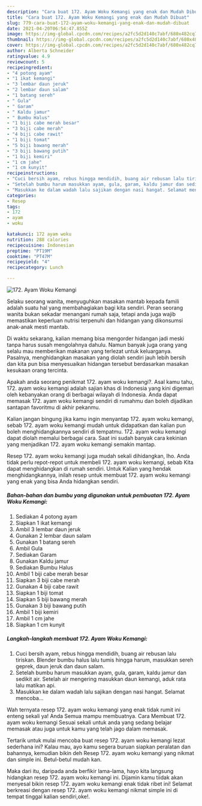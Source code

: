 ```yaml
---
description: "Cara buat 172. Ayam Woku Kemangi yang enak dan Mudah Dibuat"
title: "Cara buat 172. Ayam Woku Kemangi yang enak dan Mudah Dibuat"
slug: 779-cara-buat-172-ayam-woku-kemangi-yang-enak-dan-mudah-dibuat
date: 2021-04-20T06:54:47.855Z
image: https://img-global.cpcdn.com/recipes/a2fc5d2d140c7abf/680x482cq70/172-ayam-woku-kemangi-foto-resep-utama.jpg
thumbnail: https://img-global.cpcdn.com/recipes/a2fc5d2d140c7abf/680x482cq70/172-ayam-woku-kemangi-foto-resep-utama.jpg
cover: https://img-global.cpcdn.com/recipes/a2fc5d2d140c7abf/680x482cq70/172-ayam-woku-kemangi-foto-resep-utama.jpg
author: Alberta Schneider
ratingvalue: 4.9
reviewcount: 5
recipeingredient:
- "4 potong ayam"
- "1 ikat kemangi"
- "3 lembar daun jeruk"
- "2 lembar daun salam"
- "1 batang sereh"
- " Gula"
- " Garam"
- " Kaldu jamur"
- " Bumbu Halus"
- "1 biji cabe merah besar"
- "3 biji cabe merah"
- "4 biji cabe rawit"
- "1 biji tomat"
- "5 biji bawang merah"
- "3 biji bawang putih"
- "1 biji kemiri"
- "1 cm jahe"
- "1 cm kunyit"
recipeinstructions:
- "Cuci bersih ayam, rebus hingga mendidih, buang air rebusan lalu tiriskan. Blender bumbu halus lalu tumis hingga harum, masukkan sereh geprek, daun jeruk dan daun salam."
- "Setelah bumbu harum masukkan ayam, gula, garam, kaldu jamur dan sedikit air. Setelah air mengering masukkan daun kemangi, aduk rata lalu matikan api."
- "Masukkan ke dalam wadah lalu sajikan dengan nasi hangat. Selamat mencoba..."
categories:
- Resep
tags:
- 172
- ayam
- woku

katakunci: 172 ayam woku 
nutrition: 288 calories
recipecuisine: Indonesian
preptime: "PT19M"
cooktime: "PT47M"
recipeyield: "4"
recipecategory: Lunch

---
```



![172. Ayam Woku Kemangi](https://img-global.cpcdn.com/recipes/a2fc5d2d140c7abf/680x482cq70/172-ayam-woku-kemangi-foto-resep-utama.jpg)

Selaku seorang wanita, menyuguhkan masakan mantab kepada famili adalah suatu hal yang membahagiakan bagi kita sendiri. Peran seorang  wanita bukan sekadar menangani rumah saja, tetapi anda juga wajib memastikan keperluan nutrisi terpenuhi dan hidangan yang dikonsumsi anak-anak mesti mantab.

Di waktu  sekarang, kalian memang bisa mengorder hidangan jadi meski tanpa harus susah mengolahnya dahulu. Namun banyak juga orang yang selalu mau memberikan makanan yang terlezat untuk keluarganya. Pasalnya, menghidangkan masakan yang diolah sendiri jauh lebih bersih dan kita pun bisa menyesuaikan hidangan tersebut berdasarkan masakan kesukaan orang tercinta. 



Apakah anda seorang penikmat 172. ayam woku kemangi?. Asal kamu tahu, 172. ayam woku kemangi adalah sajian khas di Indonesia yang kini digemari oleh kebanyakan orang di berbagai wilayah di Indonesia. Anda dapat memasak 172. ayam woku kemangi sendiri di rumahmu dan boleh dijadikan santapan favoritmu di akhir pekanmu.

Kalian jangan bingung jika kamu ingin menyantap 172. ayam woku kemangi, sebab 172. ayam woku kemangi mudah untuk didapatkan dan kalian pun boleh menghidangkannya sendiri di tempatmu. 172. ayam woku kemangi dapat diolah memalui berbagai cara. Saat ini sudah banyak cara kekinian yang menjadikan 172. ayam woku kemangi semakin mantap.

Resep 172. ayam woku kemangi juga mudah sekali dihidangkan, lho. Anda tidak perlu repot-repot untuk membeli 172. ayam woku kemangi, sebab Kita dapat menghidangkan di rumah sendiri. Untuk Kalian yang hendak menghidangkannya, inilah resep untuk membuat 172. ayam woku kemangi yang enak yang bisa Anda hidangkan sendiri.

<!--inarticleads1-->

##### Bahan-bahan dan bumbu yang digunakan untuk pembuatan 172. Ayam Woku Kemangi:

1. Sediakan 4 potong ayam
1. Siapkan 1 ikat kemangi
1. Ambil 3 lembar daun jeruk
1. Gunakan 2 lembar daun salam
1. Gunakan 1 batang sereh
1. Ambil  Gula
1. Sediakan  Garam
1. Gunakan  Kaldu jamur
1. Sediakan  Bumbu Halus
1. Ambil 1 biji cabe merah besar
1. Siapkan 3 biji cabe merah
1. Gunakan 4 biji cabe rawit
1. Siapkan 1 biji tomat
1. Siapkan 5 biji bawang merah
1. Gunakan 3 biji bawang putih
1. Ambil 1 biji kemiri
1. Ambil 1 cm jahe
1. Siapkan 1 cm kunyit




<!--inarticleads2-->

##### Langkah-langkah membuat 172. Ayam Woku Kemangi:

1. Cuci bersih ayam, rebus hingga mendidih, buang air rebusan lalu tiriskan. Blender bumbu halus lalu tumis hingga harum, masukkan sereh geprek, daun jeruk dan daun salam.
1. Setelah bumbu harum masukkan ayam, gula, garam, kaldu jamur dan sedikit air. Setelah air mengering masukkan daun kemangi, aduk rata lalu matikan api.
1. Masukkan ke dalam wadah lalu sajikan dengan nasi hangat. Selamat mencoba...




Wah ternyata resep 172. ayam woku kemangi yang enak tidak rumit ini enteng sekali ya! Anda Semua mampu membuatnya. Cara Membuat 172. ayam woku kemangi Sesuai sekali untuk anda yang sedang belajar memasak atau juga untuk kamu yang telah jago dalam memasak.

Tertarik untuk mulai mencoba buat resep 172. ayam woku kemangi lezat sederhana ini? Kalau mau, ayo kamu segera buruan siapkan peralatan dan bahannya, kemudian bikin deh Resep 172. ayam woku kemangi yang nikmat dan simple ini. Betul-betul mudah kan. 

Maka dari itu, daripada anda berfikir lama-lama, hayo kita langsung hidangkan resep 172. ayam woku kemangi ini. Dijamin kamu tiidak akan menyesal bikin resep 172. ayam woku kemangi enak tidak ribet ini! Selamat berkreasi dengan resep 172. ayam woku kemangi nikmat simple ini di tempat tinggal kalian sendiri,oke!.

